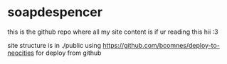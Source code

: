 # soapdespencer

this is the github repo where all my site content is
if ur reading this hii :3

site structure is in ./public
using https://github.com/bcomnes/deploy-to-neocities for deploy from github
